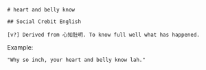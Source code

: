 
    # heart and belly know

    ## Social Crebit English

    [v?] Derived from 心知肚明. To know full well what has happened.

Example:

    "Why so inch, your heart and belly know lah."









